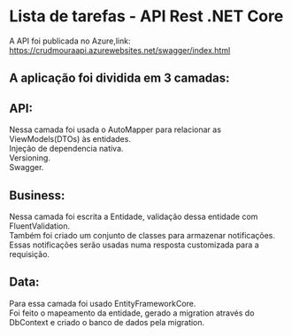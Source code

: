 # Lista de tarefas - API Rest .NET Core

A API foi publicada no Azure,link: https://crudmouraapi.azurewebsites.net/swagger/index.html

## A aplicação foi dividida em 3 camadas:

## API:
Nessa camada foi usada o AutoMapper para relacionar as ViewModels(DTOs) às entidades.</br>
Injeção de dependencia nativa.</br>
Versioning.</br>
Swagger.</br>

## Business:
Nessa camada foi escrita a Entidade, validação dessa entidade com FluentValidation.</br>
Também foi criado um conjunto de classes para armazenar notificações. Essas notificações serão usadas numa resposta customizada para a requisição.

## Data:
Para essa camada foi usado EntityFrameworkCore. </br>
Foi feito o mapeamento da entidade, gerado a migration através do DbContext e criado o banco de dados pela migration.
